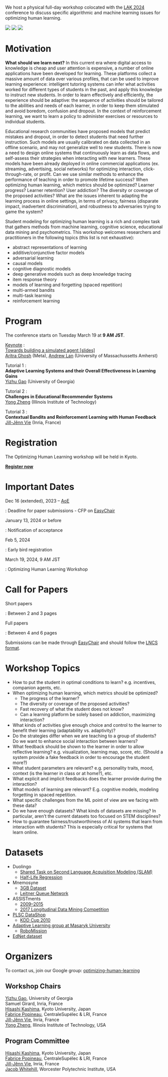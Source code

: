 We host a physical full-day workshop colocated with the [LAK 2024](https://www.solaresearch.org/events/lak/lak24/) conference to discuss specific algorithmic and machine learning issues for optimizing human learning.

<div id="logos" class="responsive">
    <a href="https://www.kyoto-u.ac.jp/en/"><img src="static/img/kyoto.png" /></a>
    <a href="https://team.inria.fr/soda/"><img src="static/img/inria.jpg" /></a>
    <a href="http://www.centralesupelec.fr/en"><img src="static/img/cs.png" /></a>
</div>

# Motivation

**What should we learn next?** In this current era where digital access to knowledge is cheap and user attention is expensive, a number of online applications have been developed for learning. These platforms collect a massive amount of data over various profiles, that can be used to improve learning experience: intelligent tutoring systems can infer what activities worked for different types of students in the past, and apply this knowledge to instruct new students. In order to learn effectively and efficiently, the experience should be adaptive: the sequence of activities should be tailored to the abilities and needs of each learner, in order to keep them stimulated and avoid boredom, confusion and dropout. In the context of reinforcement learning, we want to learn a policy to administer exercises or resources to individual students.

Educational research communities have proposed models that predict mistakes and dropout, in order to detect students that need further instruction. Such models are usually calibrated on data collected in an offline scenario, and may not generalize well to new students. There is now a need to design online systems that continuously learn as data flows, and self-assess their strategies when interacting with new learners. These models have been already deployed in online commercial applications (ex. streaming, advertising, social networks) for optimizing interaction, click-through-rate, or profit. Can we use similar methods to enhance the performance of teaching in order to promote lifetime success? When optimizing human learning, which metrics should be optimized? Learner progress? Learner retention? User addiction? The diversity or coverage of the proposed activities? What are the issues inherent to adapting the learning process in online settings, in terms of privacy, fairness (disparate impact, inadvertent discrimination), and robustness to adversaries trying to game the system?

Student modeling for optimizing human learning is a rich and complex task that gathers methods from machine learning, cognitive science, educational data mining and psychometrics. This workshop welcomes researchers and practitioners in the following topics (this list is not exhaustive):

- abstract representations of learning
- additive/conjunctive factor models
- adversarial learning
- causal models
- cognitive diagnostic models
- deep generative models such as deep knowledge tracing
- item response theory
- models of learning and forgetting (spaced repetition)
- multi-armed bandits
- multi-task learning
- reinforcement learning

# Program

The conference starts on Tuesday March 19 at **9 AM JST**.

[Keynote](https://drive.google.com/file/d/1dCWJULUOYIMv57pnLXxqn5faKlQgHf45/view?usp=sharing)
:   
[Towards building a simulated agent [slides]](https://drive.google.com/file/d/1dCWJULUOYIMv57pnLXxqn5faKlQgHf45/view?usp=sharing)  
[Aritra Ghosh](https://arghosh.github.io/) (Meta), [Andrew Lan](https://people.umass.edu/~andrewlan/) (University of Massachussetts Amherst)

Tutorial 1
:   
**Adaptive Learning Systems and their Overall Effectiveness in Learning Gains**  
[Yizhu Gao](https://people.coe.uga.edu/yizhu-gao/) (University of Georgia)

Tutorial 2
:   
**Challenges in Educational Recommender Systems**  
[Yong Zheng](https://itm.iit.edu/zheng/index.html) (Illinois Institute of Technology)

Tutorial 3
:   
**Contextual Bandits and Reinforcement Learning with Human Feedback**  
[Jill-Jênn Vie](https://jjv.ie) (Inria, France)

# Registration

The Optimizing Human Learning workshop will be held in Kyoto.

[**Register now**](https://www.solaresearch.org/events/lak/lak24/registration/)

# Important Dates

Dec 16 (extended), 2023 – [AoE](https://www.timeanddate.com/time/zones/aoe)

:   Deadline for paper submissions - CFP on [EasyChair](https://easychair.org/conferences/?conf=wasl2024)

January 13, 2024 or before

:   Notification of acceptance

Feb 5, 2024

:   Early bird registration

March 19, 2024, 9 AM JST

:   Optimizing Human Learning Workshop

# Call for Papers

Short papers

:    Between 2 and 3 pages

Full papers

:    Between 4 and 6 pages

Submissions can be made through [EasyChair](https://easychair.org/conferences/?conf=wasl2024) and should follow the [LNCS format](http://www.springer.com/fr/computer-science/lncs/conference-proceedings-guidelines).

# Workshop Topics

- How to put the student in optimal conditions to learn? e.g. incentives, companion agents, etc.
- When optimizing human learning, which metrics should be optimized?
    - The progress of the learner?
    - The diversity or coverage of the proposed activities?
    - Fast recovery of what the student does not know?
    - Can a learning platform be solely based on addiction, maximizing interaction?
- What kinds of activities give enough choice and control to the learner to benefit their learning (adaptability vs. adaptivity)?
- Do the strategies differ when we are teaching to a group of students? Do we want to enhance social interaction between learners?
- What feedback should be shown to the learner in order to allow reflective learning? e.g. visualization, learning map, score, etc. (Should a system provide a fake feedback in order to encourage the student more?)
- What student parameters are relevant? e.g. personality traits, mood, context (is the learner in class or at home?), etc.
- What explicit and implicit feedbacks does the learner provide during the interaction?
- What models of learning are relevant? E.g. cognitive models, modeling forgetting in spaced repetition.
- What specific challenges from the ML point of view are we facing with these data?
- Do we have enough datasets? What kinds of datasets are missing? In particular, aren’t the current datasets too focused on STEM disciplines?
- How to guarantee fairness/trustworthiness of AI systems that learn from interaction with students? This is especially critical for systems that learn online.

# Datasets

- Duolingo
    - [Shared Task on Second Language Acquisition Modeling (SLAM)](http://sharedtask.duolingo.com)
    - [Half-Life Regression](https://github.com/duolingo/halflife-regression)
- Mnemosyne
    - [3GB Dataset](https://archive.org/details/20140127MnemosynelogsAll.db)
    - [Leitner Queue Network](https://github.com/rddy/leitnerq)
- ASSISTments
    - [2009–2015](https://sites.google.com/site/assistmentsdata/home/assistment-2009-2010-data)
    - [2017 Longitudinal Data Mining Competition](https://sites.google.com/view/assistmentsdatamining)
- [PLSC DataShop](http://pslcdatashop.web.cmu.edu)
    - [KDD Cup 2010](https://pslcdatashop.web.cmu.edu/KDDCup/downloads.jsp)
- [Adaptive Learning group at Masaryk University](https://www.fi.muni.cz/adaptivelearning/?a=data)
	- [RoboMission](https://github.com/adaptive-learning/adaptive-learning-research/tree/master/data/robomission-2019-12)
- [EdNet dataset](https://github.com/riiid/ednet)

# Organizers

To contact us, join our Google group: [optimizing-human-learning](https://groups.google.com/forum/#!forum/optimizing-human-learning)

## Workshop Chairs

[Yizhu Gao](https://people.coe.uga.edu/yizhu-gao/), University of Georgia  
Samuel Girard, Inria, France  
[Hisashi Kashima](https://hkashima.github.io/index_e.html), Kyoto University, Japan  
[Fabrice Popineau](http://fabrice.popineau.net/), CentraleSupélec & LRI, France  
[Jill-Jênn Vie](https://jjv.ie), Inria, France  
[Yong Zheng](https://itm.iit.edu/zheng/index.html), Illinois Institute of Technology, USA

## Program Committee

[Hisashi Kashima](https://hkashima.github.io/index_e.html), Kyoto University, Japan  
[Fabrice Popineau](http://fabrice.popineau.net/), CentraleSupélec & LRI, France  
[Jill-Jênn Vie](https://jjv.ie), Inria, France  
[Jacob Whitehill](https://www.wpi.edu/people/faculty/jrwhitehill), Worcester Polytechnic Institute, USA
